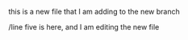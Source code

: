 this is a new file that I am adding to the new branch



/line five is here, and I am editing the new file
